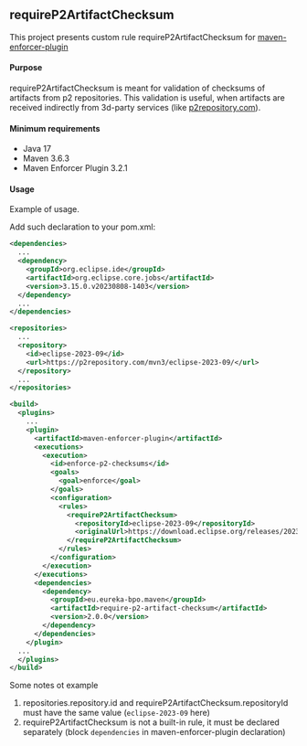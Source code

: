 ## requireP2ArtifactChecksum

This project presents custom rule requireP2ArtifactChecksum for [maven-enforcer-plugin](https://maven.apache.org/enforcer/maven-enforcer-plugin/index.html)

#### Purpose

requireP2ArtifactChecksum is meant for validation of checksums of artifacts from p2 repositories. This validation is useful, when artifacts are received indirectly from 3d-party services (like [p2repository.com](https://www.p2repository.com/)).

#### Minimum requirements
- Java 17
- Maven 3.6.3
- Maven Enforcer Plugin 3.2.1

#### Usage

Example of usage.

Add such declaration to your pom.xml:

```xml
<dependencies>
  ...
  <dependency>
    <groupId>org.eclipse.ide</groupId>
    <artifactId>org.eclipse.core.jobs</artifactId>
    <version>3.15.0.v20230808-1403</version>
  </dependency>
  ...
</dependencies>

<repositories>
  ...
  <repository>
    <id>eclipse-2023-09</id>
    <url>https://p2repository.com/mvn3/eclipse-2023-09/</url>
  </repository>
  ...
</repositories>

<build>
  <plugins>
    ...
    <plugin>
      <artifactId>maven-enforcer-plugin</artifactId>
      <executions>
        <execution>
          <id>enforce-p2-checksums</id>
          <goals>
            <goal>enforce</goal>
          </goals>
          <configuration>
            <rules>
              <requireP2ArtifactChecksum>
                <repositoryId>eclipse-2023-09</repositoryId>
                <originalUrl>https://download.eclipse.org/releases/2023-09/202309131000/</originalUrl>
              </requireP2ArtifactChecksum>
            </rules>
          </configuration>
        </execution>
      </executions>
      <dependencies>
        <dependency>
          <groupId>eu.eureka-bpo.maven</groupId>
          <artifactId>require-p2-artifact-checksum</artifactId>
          <version>2.0.0</version>
        </dependency>
      </dependencies>
    </plugin>
  ...
  </plugins>
</build>
```

Some notes ot example
1. repositories.repository.id and requireP2ArtifactChecksum.repositoryId must have the same value (```eclipse-2023-09``` here)
2. requireP2ArtifactChecksum is not a built-in rule, it must be declared separately (block ```dependencies``` in maven-enforcer-plugin declaration)
